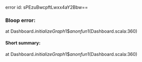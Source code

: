 error id: sPEzuBwcpftLwxx4aY2Bbw==
### Bloop error:

at Dashboard$.initializeGraph$1$$anonfun$1(Dashboard.scala:360)
#### Short summary: 

at Dashboard$.initializeGraph$1$$anonfun$1(Dashboard.scala:360)
